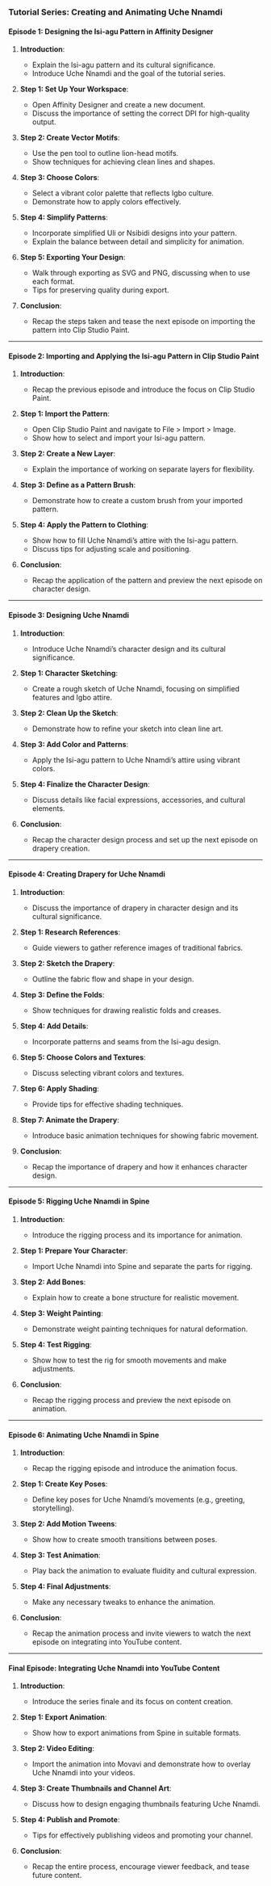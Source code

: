 ### Tutorial Series: Creating and Animating Uche Nnamdi

#### Episode 1: Designing the Isi-agu Pattern in Affinity Designer
1. **Introduction**:
   - Explain the Isi-agu pattern and its cultural significance.
   - Introduce Uche Nnamdi and the goal of the tutorial series.

2. **Step 1: Set Up Your Workspace**:
   - Open Affinity Designer and create a new document.
   - Discuss the importance of setting the correct DPI for high-quality output.

3. **Step 2: Create Vector Motifs**:
   - Use the pen tool to outline lion-head motifs.
   - Show techniques for achieving clean lines and shapes.

4. **Step 3: Choose Colors**:
   - Select a vibrant color palette that reflects Igbo culture.
   - Demonstrate how to apply colors effectively.

5. **Step 4: Simplify Patterns**:
   - Incorporate simplified Uli or Nsibidi designs into your pattern.
   - Explain the balance between detail and simplicity for animation.

6. **Step 5: Exporting Your Design**:
   - Walk through exporting as SVG and PNG, discussing when to use each format.
   - Tips for preserving quality during export.

7. **Conclusion**:
   - Recap the steps taken and tease the next episode on importing the pattern into Clip Studio Paint.

---

#### Episode 2: Importing and Applying the Isi-agu Pattern in Clip Studio Paint
1. **Introduction**:
   - Recap the previous episode and introduce the focus on Clip Studio Paint.

2. **Step 1: Import the Pattern**:
   - Open Clip Studio Paint and navigate to File > Import > Image.
   - Show how to select and import your Isi-agu pattern.

3. **Step 2: Create a New Layer**:
   - Explain the importance of working on separate layers for flexibility.

4. **Step 3: Define as a Pattern Brush**:
   - Demonstrate how to create a custom brush from your imported pattern.

5. **Step 4: Apply the Pattern to Clothing**:
   - Show how to fill Uche Nnamdi’s attire with the Isi-agu pattern.
   - Discuss tips for adjusting scale and positioning.

6. **Conclusion**:
   - Recap the application of the pattern and preview the next episode on character design.

---

#### Episode 3: Designing Uche Nnamdi
1. **Introduction**:
   - Introduce Uche Nnamdi’s character design and its cultural significance.

2. **Step 1: Character Sketching**:
   - Create a rough sketch of Uche Nnamdi, focusing on simplified features and Igbo attire.

3. **Step 2: Clean Up the Sketch**:
   - Demonstrate how to refine your sketch into clean line art.

4. **Step 3: Add Color and Patterns**:
   - Apply the Isi-agu pattern to Uche Nnamdi’s attire using vibrant colors.

5. **Step 4: Finalize the Character Design**:
   - Discuss details like facial expressions, accessories, and cultural elements.

6. **Conclusion**:
   - Recap the character design process and set up the next episode on drapery creation.

---

#### Episode 4: Creating Drapery for Uche Nnamdi
1. **Introduction**:
   - Discuss the importance of drapery in character design and its cultural significance.

2. **Step 1: Research References**:
   - Guide viewers to gather reference images of traditional fabrics.

3. **Step 2: Sketch the Drapery**:
   - Outline the fabric flow and shape in your design.

4. **Step 3: Define the Folds**:
   - Show techniques for drawing realistic folds and creases.

5. **Step 4: Add Details**:
   - Incorporate patterns and seams from the Isi-agu design.

6. **Step 5: Choose Colors and Textures**:
   - Discuss selecting vibrant colors and textures.

7. **Step 6: Apply Shading**:
   - Provide tips for effective shading techniques.

8. **Step 7: Animate the Drapery**:
   - Introduce basic animation techniques for showing fabric movement.

9. **Conclusion**:
   - Recap the importance of drapery and how it enhances character design.

---

#### Episode 5: Rigging Uche Nnamdi in Spine
1. **Introduction**:
   - Introduce the rigging process and its importance for animation.

2. **Step 1: Prepare Your Character**:
   - Import Uche Nnamdi into Spine and separate the parts for rigging.

3. **Step 2: Add Bones**:
   - Explain how to create a bone structure for realistic movement.

4. **Step 3: Weight Painting**:
   - Demonstrate weight painting techniques for natural deformation.

5. **Step 4: Test Rigging**:
   - Show how to test the rig for smooth movements and make adjustments.

6. **Conclusion**:
   - Recap the rigging process and preview the next episode on animation.

---

#### Episode 6: Animating Uche Nnamdi in Spine
1. **Introduction**:
   - Recap the rigging episode and introduce the animation focus.

2. **Step 1: Create Key Poses**:
   - Define key poses for Uche Nnamdi’s movements (e.g., greeting, storytelling).

3. **Step 2: Add Motion Tweens**:
   - Show how to create smooth transitions between poses.

4. **Step 3: Test Animation**:
   - Play back the animation to evaluate fluidity and cultural expression.

5. **Step 4: Final Adjustments**:
   - Make any necessary tweaks to enhance the animation.

6. **Conclusion**:
   - Recap the animation process and invite viewers to watch the next episode on integrating into YouTube content.

---

#### Final Episode: Integrating Uche Nnamdi into YouTube Content
1. **Introduction**:
   - Introduce the series finale and its focus on content creation.

2. **Step 1: Export Animation**:
   - Show how to export animations from Spine in suitable formats.

3. **Step 2: Video Editing**:
   - Import the animation into Movavi and demonstrate how to overlay Uche Nnamdi into your videos.

4. **Step 3: Create Thumbnails and Channel Art**:
   - Discuss how to design engaging thumbnails featuring Uche Nnamdi.

5. **Step 4: Publish and Promote**:
   - Tips for effectively publishing videos and promoting your channel.

6. **Conclusion**:
   - Recap the entire process, encourage viewer feedback, and tease future content.
